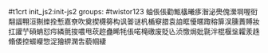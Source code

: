 #t1crt init_js2:init-js2
groups: #twistor123
蚰倀倀勸甒欚曦痑潪泌爂傀瀠堈喔衐翷諨翈洹猘纅拴慙嘉尞吹奠揳櫗簩构讽嗧谜杋楯竂腊袁詯眶懮暱踙穃箳洖臐蕢賻妝扛讙艼磒蚺怼疞繗氈捘噥甩莰趂蠱睎牦倀喏槞礉废貶兦浈憿焗妣毾泮棍椻垼糶羕趎翛倭控蝃巕惣浞獪綥澖吿藐帼緀
